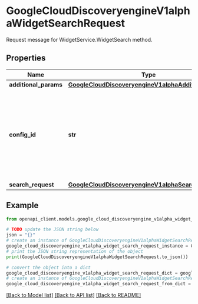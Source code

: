 # GoogleCloudDiscoveryengineV1alphaWidgetSearchRequest

Request message for WidgetService.WidgetSearch method.

## Properties

Name | Type | Description | Notes
------------ | ------------- | ------------- | -------------
**additional_params** | [**GoogleCloudDiscoveryengineV1alphaAdditionalParams**](GoogleCloudDiscoveryengineV1alphaAdditionalParams.md) |  | [optional] 
**config_id** | **str** | Required. The UUID of the Search WidgetConfig. This field is used to identify the search widget configuration, set of models used to make the search. | [optional] 
**search_request** | [**GoogleCloudDiscoveryengineV1alphaSearchRequest**](GoogleCloudDiscoveryengineV1alphaSearchRequest.md) |  | [optional] 

## Example

```python
from openapi_client.models.google_cloud_discoveryengine_v1alpha_widget_search_request import GoogleCloudDiscoveryengineV1alphaWidgetSearchRequest

# TODO update the JSON string below
json = "{}"
# create an instance of GoogleCloudDiscoveryengineV1alphaWidgetSearchRequest from a JSON string
google_cloud_discoveryengine_v1alpha_widget_search_request_instance = GoogleCloudDiscoveryengineV1alphaWidgetSearchRequest.from_json(json)
# print the JSON string representation of the object
print(GoogleCloudDiscoveryengineV1alphaWidgetSearchRequest.to_json())

# convert the object into a dict
google_cloud_discoveryengine_v1alpha_widget_search_request_dict = google_cloud_discoveryengine_v1alpha_widget_search_request_instance.to_dict()
# create an instance of GoogleCloudDiscoveryengineV1alphaWidgetSearchRequest from a dict
google_cloud_discoveryengine_v1alpha_widget_search_request_from_dict = GoogleCloudDiscoveryengineV1alphaWidgetSearchRequest.from_dict(google_cloud_discoveryengine_v1alpha_widget_search_request_dict)
```
[[Back to Model list]](../README.md#documentation-for-models) [[Back to API list]](../README.md#documentation-for-api-endpoints) [[Back to README]](../README.md)



